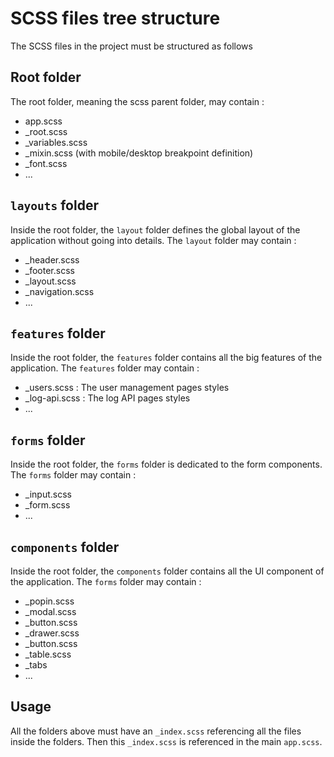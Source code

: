 SCSS files tree structure
=========================

The SCSS files in the project must be structured as follows

Root folder
-----------

The root folder, meaning the scss parent folder, may contain :

- app.scss
- _root.scss
- _variables.scss
- _mixin.scss (with mobile/desktop breakpoint definition)
- _font.scss
- ...

`layouts` folder
----------------

Inside the root folder, the `layout` folder defines the global layout of the application without going into details.
The `layout` folder may contain :

- _header.scss
- _footer.scss
- _layout.scss
- _navigation.scss
- ...

`features` folder
-----------------

Inside the root folder, the `features` folder contains all the big features of the application.
The `features` folder may contain :
- _users.scss : The user management pages styles
- _log-api.scss : The log API pages styles
- ...

`forms` folder
--------------

Inside the root folder, the `forms` folder is dedicated to the form components.
The `forms` folder may contain :
- _input.scss
- _form.scss
- ...

`components` folder
-------------------

Inside the root folder, the `components` folder contains all the UI component of the application.
The `forms` folder may contain :
- _popin.scss
- _modal.scss
- _button.scss
- _drawer.scss
- _button.scss
- _table.scss
- _tabs
- ...

Usage
-----

All the folders above must have an `_index.scss` referencing all the files inside the folders.
Then this `_index.scss` is referenced in the main `app.scss`.

